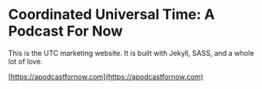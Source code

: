 # Coordinated Universal Time: A Podcast For Now

This is the UTC marketing website. It is built with Jekyll, SASS, and a whole lot of love.

[https://apodcastfornow.com](https://apodcastfornow.com)